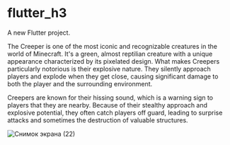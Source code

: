 # flutter_h3

A new Flutter project.

The Creeper is one of the most iconic and recognizable creatures in the world of Minecraft. It's a green, almost reptilian creature with a unique appearance characterized by its pixelated design. What makes Creepers particularly notorious is their explosive nature. They silently approach players and explode when they get close, causing significant damage to both the player and the surrounding environment.

Creepers are known for their hissing sound, which is a warning sign to players that they are nearby. Because of their stealthy approach and explosive potential, they often catch players off guard, leading to surprise attacks and sometimes the destruction of valuable structures.

![Снимок экрана (22)](https://github.com/KalmahambetNardina/flutter_hw3/assets/145662631/e69d5748-cc3d-4377-8e01-440c28c4f0c1)
